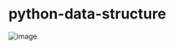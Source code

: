 # python-data-structure

![image](https://user-images.githubusercontent.com/46608433/147697210-c4657672-2c95-4d2c-b25b-6e5e62fa8a21.png)
